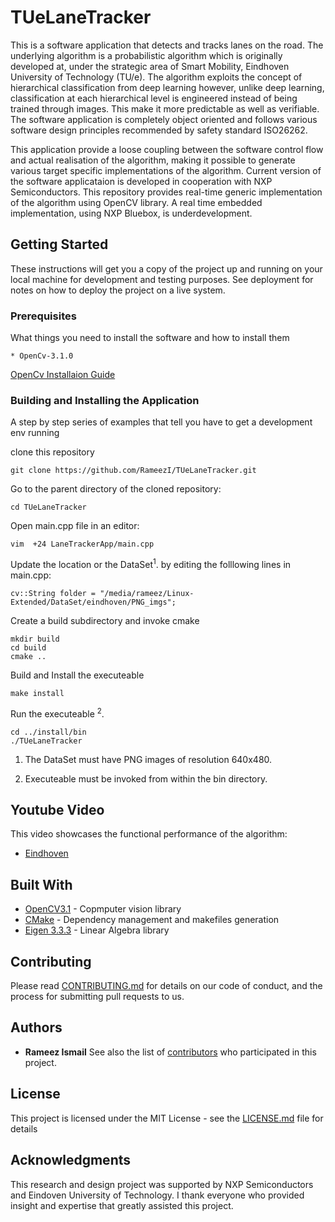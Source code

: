 # TUeLaneTracker

This is a software application that detects and tracks lanes on the road. The underlying algorithm is a probabilistic algorithm which is originally developed at, under the strategic area of Smart Mobility, Eindhoven University of Technology (TU/e). The algorithm exploits the concept of hierarchical classification from deep learning however, unlike deep learning, classification at each hierarchical level is engineered instead of being trained through images. This make it more predictable as well as verifiable. The software application is completely object oriented and follows various software design principles recommended by safety standard ISO26262. 

This application provide a loose coupling between the software control flow and actual realisation of the algorithm, making it possible to generate various target specific implementations of the algorithm. Current version of the software applicataion is developed in cooperation with NXP Semiconductors. This repository provides real-time generic implementation of the algorithm using OpenCV library. A real time embedded implementation, using NXP Bluebox, is underdevelopment.

## Getting Started

These instructions will get you a copy of the project up and running on your local machine for development and testing purposes. See deployment for notes on how to deploy the project on a live system.

### Prerequisites

What things you need to install the software and how to install them

```
* OpenCv-3.1.0
```
[OpenCv Installaion Guide](http://docs.opencv.org/3.1.0/d7/d9f/tutorial_linux_install.html)

### Building and Installing the Application

A step by step series of examples that tell you have to get a development env running

clone this repository 

```
git clone https://github.com/RameezI/TUeLaneTracker.git
```

Go to the parent directory of the cloned repository:
```
cd TUeLaneTracker
```
Open main.cpp file in an editor:
```
vim  +24 LaneTrackerApp/main.cpp
```
Update the location or the DataSet<sup>1</sup>. by editing the folllowing lines in main.cpp:
```
cv::String folder = "/media/rameez/Linux-Extended/DataSet/eindhoven/PNG_imgs";
```
Create a build subdirectory and invoke cmake
```
mkdir build
cd build
cmake ..
```

Build and Install the executeable
```
make install
```
Run the executeable <sup>2</sup>. 
```
cd ../install/bin
./TUeLaneTracker
```
1. The DataSet must have PNG images of resolution 640x480.

2. Executeable must be invoked from within the bin directory.
       
## Youtube Video
   This video showcases the functional performance of the algorithm:
   * [Eindhoven](https://www.youtube.com/)



## Built With

* [OpenCV3.1](http://docs.opencv.org/3.1.0/index.html) - Copmputer vision library
* [CMake](https://maven.apache.org/) - Dependency management and makefiles generation
* [Eigen 3.3.3](http://eigen.tuxfamily.org/index.php?title=Main_Page) - Linear Algebra  library


## Contributing

Please read [CONTRIBUTING.md](https://gist.github.com/PurpleBooth/b24679402957c63ec426) for details on our code of conduct, and the process for submitting pull requests to us.


## Authors
* **Rameez Ismail**
See also the list of [contributors](https://github.com/RameezI/TUeLaneTracker/graphs/contributors) who participated in this project.


## License

This project is licensed under the MIT License - see the [LICENSE.md](LICENSE.md) file for details


## Acknowledgments

This research and design project was supported by NXP Semiconductors and Eindoven University of Technology. I thank everyone who provided insight and expertise that greatly assisted this project.

